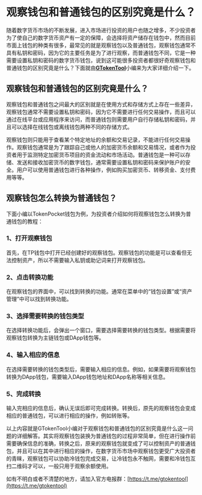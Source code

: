# 观察钱包和普通钱包的区别究竟是什么？

随着数字货币市场的不断发展，进入市场进行投资的用户也随之增多，不少投资者为了使自己的数字货币资产有一定的保障，会选择将资产储存在钱包中，然而目前市面上钱包的种类有很多，最常见的就是观察钱包以及普通钱包，观察钱包通常不具有私钥和密码，因为它的主要任务是为了进行观察，而普通钱包不同，它是一种需要设置私钥和密码的数字货币钱包，说到这可能很多投资者都很好奇观察钱包和普通钱包的区别究竟是什么？下面就由[**GTokenTool**](https://docs.gtokentool.com)小编来为大家详细介绍一下。

## 观察钱包和普通钱包的区别究竟是什么？

观察钱包和普通钱包之间最大的区别就是在使用方式和存储方式上存在一些差异，观察钱包通常不需要设置私钥和密码，因为它不需要进行任何交易操作，而且可以通过在线平台或应用程序来访问，而普通钱包则需要用户自行存储私钥和密码，并且可以选择在线钱包或离线钱包两种不同的存储方式。

观察钱包则只能用于查看某个特定地址的余额和交易记录，不能进行任何交易操作。观察钱包通常是为了跟踪自己或他人的加密货币余额和交易情况，或者作为投资者用于监测特定加密货币项目的资金流动和市场活动。普通钱包是一种可以存储、发送和接收加密货币的数字钱包，通常需要设置私钥和密码来保护账户的安全。用户可以使用普通钱包进行各种操作，例如购买加密货币、转移资金、支付费用等等。

## 观察钱包怎么转换为普通钱包？

下面小编以TokenPocket钱包为例，为投资者介绍如何将观察钱包怎么转换为普通钱包的教程：

### 1、打开观察钱包

首先，在TP钱包中打开已经创建好的观察钱包。观察钱包的功能是可以查看但无法控制资产，所以不需要输入私钥或助记词来打开观察钱包。

### 2、点击转换功能

在观察钱包的界面中，可以找到转换的功能。通常在菜单中的“钱包设置”或“资产管理”中可以找到转换功能。

### 3、选择需要转换的钱包类型

在选择转换功能后，会弹出一个窗口，需要选择需要转换的钱包类型。根据需要将观察钱包转换为主链钱包或DApp钱包等。

### 4、输入相应的信息

在选择需要转换的钱包类型后，需要输入相应的信息。例如，如果需要将观察钱包转换为DApp钱包，需要输入DApp钱包地址和DApp名称等相关信息。

### 5、完成转换

输入完相应的信息后，确认无误后即可完成转换。转换后，原先的观察钱包会变成相应的普通钱包，可以进行相应的操作，例如转账等。

以上内容就是GTokenTool小编对于观察钱包和普通钱包的区别究竟是什么这一问题的详细解答。其实将观察钱包装换为普通钱包的过程非常简单，但在进行操作前需要确保信息的准确，转换之后，原来的观察钱包就变成了可以控制资产的普通钱包，并且可以在其中进行相应的操作，在数字货币市场中观察钱包更受广大投资者的青睐，观察钱包可以协助冷钱包完成交易，让冷钱包永不触网，需要和冷钱包互扫二维码才可以，一般只用于观察余额使用。

如有不明白或者不清楚的地方，请加入官方电报群：[https://t.me/gtokentool](https://t.me/gtokentool)
